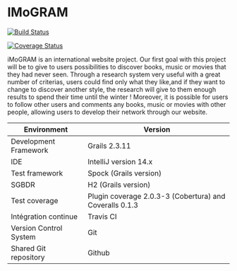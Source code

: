 # IMoGRAM

[![Build Status](https://travis-ci.org/iMoTeam/IMoGRAM.svg?branch=master)](https://travis-ci.org/iMoTeam/IMoGRAM)

[![Coverage Status](https://coveralls.io/repos/iMoTeam/IMoGRAM/badge.svg?branch=master&service=github)](https://coveralls.io/github/iMoTeam/IMoGRAM?branch=master)

iMoGRAM is an international website project. Our first goal with this project will be to give to users possibilities to discover books, music or movies that they had never seen. Through a research system very useful with a great number of criterias, users could find only what they like,and if they want to change to discover another style, the research will give to them enough results to spend their time until the winter !
Moreover, it is possible for users to follow other users and comments any books, music or movies with other people, allowing users to develop their network through our website.

|           Environment           | Version                               |
|  ---                            |                ---                    |
| Development Framework           | Grails 2.3.11                         |
| IDE                             | IntelliJ version 14.x                 |
| Test framework                  | Spock (Grails version)                |
| SGBDR                           | H2 (Grails version)                   |
| Test coverage                   | Plugin coverage 2.0.3-3 (Cobertura) and Coveralls 0.1.3   |
| Intégration continue            | Travis CI                             |
| Version Control System         | Git                                   |
| Shared Git repository           | Github                                |

